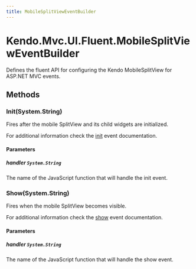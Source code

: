 ```yaml
---
title: MobileSplitViewEventBuilder
---
```


# Kendo.Mvc.UI.Fluent.MobileSplitViewEventBuilder
Defines the fluent API for configuring the Kendo MobileSplitView for ASP.NET MVC events.




## Methods


### Init(System.String)
Fires after the mobile SplitView and its child widgets are initialized.

For additional information check the [init](/api/web/mobilesplitview#events-init) event documentation.


#### Parameters

##### handler `System.String`
The name of the JavaScript function that will handle the init event.





### Show(System.String)
Fires when the mobile SplitView becomes visible.

For additional information check the [show](/api/web/mobilesplitview#events-show) event documentation.


#### Parameters

##### handler `System.String`
The name of the JavaScript function that will handle the show event.






